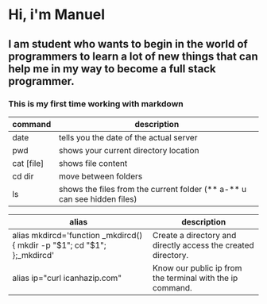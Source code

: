 # Hi, i'm Manuel
## I am student who wants to begin in the world of programmers to learn a lot of new things that can help me in my way to become a full stack programmer.
### This is my first time working with markdown
| command| description |
|----|--|
|date|tells you the date of the actual server |
|pwd|shows your current directory location|
|cat [file]|shows file content|
|cd dir|move between folders|
|ls| shows the files from the current folder (** a-** u can see hidden files) |

|alias| description |
|-----|-------------|
|alias mkdircd='function _mkdircd(){ mkdir -p "$1"; cd "$1"; };_mkdircd'|Create a directory and directly access the created directory.|
|alias ip="curl icanhazip.com"|Know our public ip from the terminal with the ip command.|
